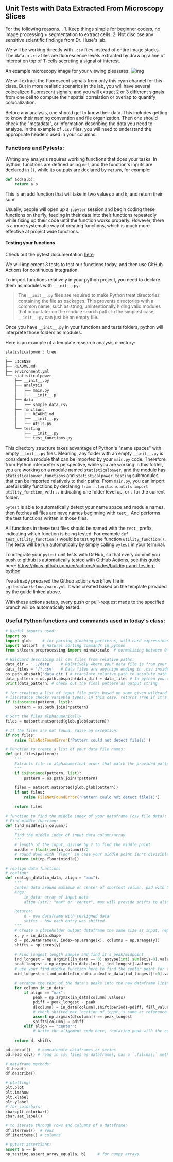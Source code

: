 Unit Tests with Data Extracted From Microscopy Slices
---

For the following reasons...
    1. Keep things simple for beginner coders, no image processing + segmentation to extract cells. 
    2. Not disclose any sensitive scientific findings from Dr. Huse's lab.

We will be working directly with `.csv` files instead of entire image stacks. The data in `.csv` files are fluorescence levels extracted by drawing a line of interest on top of T-cells secreting a signal of interest.

An example microscopy image for your viewing pleasures:
![img](img.png)

We will extract the fluorescent signals from only this cyan channel for this class. But in more realistic scenarios in the lab, you will have several colocalized fluorescent signals, and you will extract 2 or 3 different signals from one cell to compute their spatial correlation or overlap to quantify colocalization.

Before any analysis, one should get to know their data. This includes getting to know their naming convention and file organization. Then one should check the "metadata", or information describing the data you need to analyze. In the example of `.csv` files, you will need to understand the appropriate headers used in your columns.

### Functions and Pytests:
Writing any analysis requires working functions that does your tasks. In python, functions are defined using `def`, and the function's inputs are declared in `()`, while its outputs are declared by `return`, for example:

```python
def add(a,b):
    return a+b
```
This is an add function that will take in two values `a` and `b`, and return their sum. 

Usually, people will open up a `jupyter` session and begin coding these functions on the fly, feeding in their data into their functions repeatedly while fixing up their code until the function works properly. However, there is a more systematic way of creating functions, which is much more effective at project wide functions.

#### Testing your functions

Check out the pytest documentation [here](https://docs.pytest.org/en/stable/getting-started.html#run-multiple-tests)

We will implement 3 tests to test our functions today, and then use GitHub Actions for continuous integration.

To import functions relatively in your python project, you need to declare them as modules with `__init__.py`:


> The `__init__.py` files are required to make Python treat directories containing the file as packages. This prevents directories with a common name, such as string, unintentionally hiding valid modules that occur later on the module search path. In the simplest case, `__init__.py` can just be an empty file.

Once you have `__init__.py` in your functions and tests folders, python will interprete those folders as modules.

Here is an example of a template research analysis directory:

```bash
statisticalpower: tree
.
├── LICENSE
├── README.md
├── environment.yml
└── statisticalpower
    ├── __init__.py
    ├── analysis
    │   ├── main.py
    │   ├── __init__.p
    ├── data
    │   ├── sample_data.csv
    ├── functions
    │   ├── README.md
    │   ├── __init__.py
    │   └── utils.py
    └── testing
        ├── __init__.py
        └── test_functions.py
```

This directory structure takes advantage of Python's "name spaces" with empty `__init__.py` files. Meaning, any folder with an empty `__init__.py` is considered a module that can be imported by your `main.py` code. Therefore, from Python interpreter's perspective, while you are working in this folder, you are working on a module named `statisticalpower`, and the module has `statisticalpower.functions` and `statisticalpower.testing` submodules that can be imported relatively to their paths. From `main.py`, you can import useful utility functions by declaring `from ..functions.utils import utility_function`, with `..` indicating one folder level up, or `.` for the current folder.

`pytest` is able to automatically detect your name space and module names, then fetches all files are have names beginning with `test_`. And performs the test functions written in those files.

All functions in these test files should be named with the `test_` prefix, indicating which function is being tested. For example `def test_utility_function()` would be testing the function `utility_function()`. The tests will be run automatically by simply calling `pytest` in your terminal.

To integrate your `pytest` unit tests with GitHub, so that every commit you push to github is automatically tested with GitHub Actions, see this guide here: https://docs.github.com/en/actions/guides/building-and-testing-python

I've already prepared the Github actions workflow file in `.github/workflows/main.yml`. It was created based on the template provided by the guide linked above.

With these actions setup, every push or pull-request made to the specified branch will be automatically tested.

### Useful Python functions and commands used in today's class:

```python
# Useful imports used:
import os
import glob     # for parsing globbing partterns, wild card expressions
import natsort  # natural sorting commands in python
from sklearn.preprocessing import minmaxscale  # normalizing between 0-1 function

# Wildcard describing all csv files from relative paths:
data_dir = '../data'    # Relatively where your data file is from your current working path, one folder level up has a folder called data
data_files = '/*.csv'   # Data files are anythign ending in .csv inside the data folder
os.path.abspath('data_dir') # translate relative path to absolute path
data_pattern = os.path.abspath(data_dir) + data_files # In python you can add strings together to combine one string
print(data_pattern) # check out the final pattern as output string

# for creating a list of input file paths based on some given wildcard pattern:
# isinstance checks variable types, in this case, returns True if it's a list
if isinstance(pattern, list):
    pattern = os.path.join(*pattern)

# Sort the files alphanumerically        
files = natsort.natsorted(glob.glob(pattern))

# If the files are not found, raise an exception:
if not files:
    raise FileNotFoundError('Pattern could not detect file(s)')

# Function to create a list of your data file names:
def get_files(pattern):
    """
    Extracts file in alphanumerical order that match the provided pattern
    """
    if isinstance(pattern, list):
        pattern = os.path.join(*pattern)
        
    files = natsort.natsorted(glob.glob(pattern))
    if not files:
        raise FileNotFoundError('Pattern could not detect file(s)')
        
    return files

# function to find the middle index of your dataframe (csv file data):
# Find middle function:
def find_middle(in_column):
    """
    Find the middle index of input data column/array
    """
    # length of the input, divide by 2 to find the middle point
    middle = float(len(in_column))/2
    # round down with `floor` in case your middle point isn't divisible by 2 (odd length)
    return int(np.floor(middle))

# realign data function:
# realign:
def realign_data(in_data, align = "max"):
    """
    Center data around maximum or center of shortest column, pad with 0's 
    Args:
        in_data: array of input data
        align (str): "max" or "center", max will provide shifts to align maximum of input  data, whereas "center" will shift to middle index.
    
    Returns:
        d - new dataframe with realigned data
        shifts - how each entry was shifted
    """
    # Create a placeholder output dataframe the same size as input, replace the 0's later with realigned data
    x, y = in_data.shape
    d = pd.DataFrame(0, index=np.arange(x), columns = np.arange(y))
    shifts = np.zeros(y)
    
    # Find longest length sample and find it's peak/midpoint
    ind_longest = np.argmin((in_data == 0).astype(int).sum(axis=0).values)
    peak_longest = np.argmax(in_data.loc[:, ind_longest].values)
    # use your find_middle function here to find the center point for the assignment
    mid_longest = find_middle(in_data.index[in_data[ind_longest]!=0].values)
    
    # arrange the rest of the data's peaks into the new dataframe lining up to longest peak or longest midpoint
    for column in in_data:
        if align == "max":
            peak = np.argmax(in_data[column].values)
            pdiff = peak_longest - peak
            d[column] = in_data[column].shift(periods=pdiff, fill_value=0)
            # check shifted max location of input is same as reference peak
            assert np.argmax(d[column]) == peak_longest
            shifts[column] = pdiff
        elif align == "center":
            # Write the alignment code here, replacing peak with the center that you found (mid_longest). 
    
    return d, shifts

pd.concat()   # concatenate dataframes or series
pd.read_csv() # read in csv files as dataframes, has a `.fillna()` method to deal with N/A entries

# dataframe methods:
df.head()
df.describe()

# plotting:
plt.plot
plt.imshow
plt.xlabel
plt.ylabel
# for colorbars:
cbar=plt.colorbar()
cbar.set_label()

# to iterate through rows and columns of a dataframe:
df.iterrows()  # rows
df.iteritems() # columns

# pytest assertions:
assert a == b
np.testing.assert_array_equal(a, b)     # for numpy arrays
```
